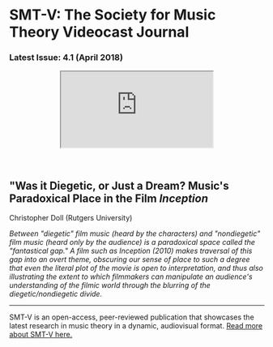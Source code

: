 # SMT-V: The Society for Music Theory Videocast Journal

### Latest Issue: 4.1 (April 2018)

<div class="intrinsic-container intrinsic-container-16x9">
<center><iframe src="https://player.vimeo.com/video/252464918" webkitallowfullscreen mozallowfullscreen allowfullscreen></iframe></center>
</div>
<p>&nbsp;</p>

## "Was it Diegetic, or Just a Dream? Music's Paradoxical Place in the Film *Inception* 
Christopher Doll (Rutgers University)

*Between "diegetic" film music (heard by the characters) and "nondiegetic" film music (heard only by the audience) is a paradoxical space called the "fantastical gap." A film such as Inception (2010) makes traversal of this gap into an overt theme, obscuring our sense of place to such a degree that even the literal plot of the movie is open to interpretation, and thus also illustrating the extent to which filmmakers can manipulate an audience's understanding of the filmic world through the blurring of the diegetic/nondiegetic divide.*

<hr>

SMT-V is an open-access, peer-reviewed publication that showcases the latest research in music theory in a dynamic, audiovisual format. [Read more about SMT-V here.](about)
